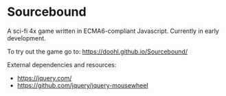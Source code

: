# Sourcebound
A sci-fi 4x game written in ECMA6-compliant Javascript. Currently in early development.

To try out the game go to: https://doohl.github.io/Sourcebound/

External dependencies and resources:
* https://jquery.com/
* https://github.com/jquery/jquery-mousewheel
